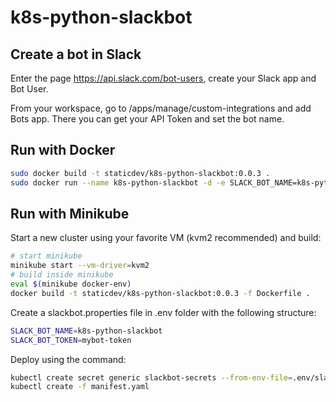 # k8s-python-slackbot

## Create a bot in Slack

Enter the page https://api.slack.com/bot-users, create your Slack app and Bot User.

From your workspace, go to /apps/manage/custom-integrations and add Bots app. There you can get your API Token and set the bot name.

## Run with Docker

```sh
sudo docker build -t staticdev/k8s-python-slackbot:0.0.3 .
sudo docker run --name k8s-python-slackbot -d -e SLACK_BOT_NAME=k8s-python-slackbot -e SLACK_BOT_TOKEN=mybot-token staticdev/k8s-python-slackbot:0.0.3
```

## Run with Minikube

Start a new cluster using your favorite VM (kvm2 recommended) and build:

```sh
# start minikube
minikube start --vm-driver=kvm2
# build inside minikube
eval $(minikube docker-env)
docker build -t staticdev/k8s-python-slackbot:0.0.3 -f Dockerfile .
```

Create a slackbot.properties file in .env folder with the following structure:

```sh
SLACK_BOT_NAME=k8s-python-slackbot
SLACK_BOT_TOKEN=mybot-token
```

Deploy using the command:

```sh
kubectl create secret generic slackbot-secrets --from-env-file=.env/slackbot.properties
kubectl create -f manifest.yaml
```
